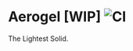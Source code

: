# Aerogel [WIP] ![CI](https://github.com/NoelDeMartin/aerogel/actions/workflows/ci.yml/badge.svg)

The Lightest Solid.

